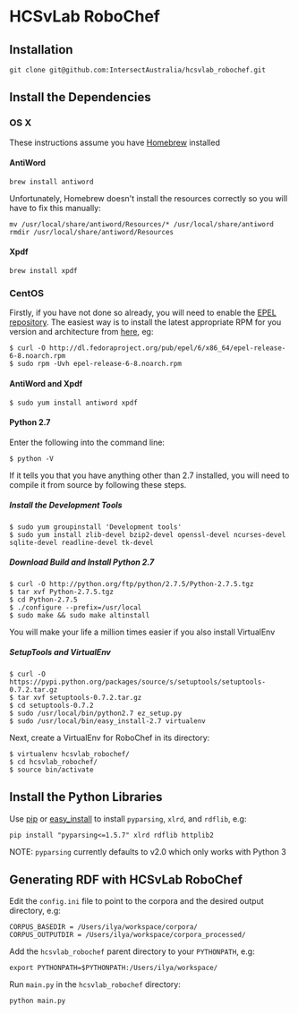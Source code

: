 # HCSvLab RoboChef #

## Installation ##

```
git clone git@github.com:IntersectAustralia/hcsvlab_robochef.git
```

## Install the Dependencies ##

### OS X ###

These instructions assume you have [Homebrew](http://mxcl.github.com/homebrew/) installed


#### AntiWord ####

```
brew install antiword
```

Unfortunately, Homebrew doesn't install the resources correctly so you will have to fix this manually:

```
mv /usr/local/share/antiword/Resources/* /usr/local/share/antiword
rmdir /usr/local/share/antiword/Resources
```

#### Xpdf ####

```
brew install xpdf
```

### CentOS ###

Firstly, if you have not done so already, you will need to enable the [EPEL repository](http://fedoraproject.org/wiki/EPEL). The easiest way is to install the latest appropriate RPM for you version and architecture from [here](http://dl.fedoraproject.org/pub/epel/), eg:

```
$ curl -O http://dl.fedoraproject.org/pub/epel/6/x86_64/epel-release-6-8.noarch.rpm
$ sudo rpm -Uvh epel-release-6-8.noarch.rpm
```

#### AntiWord and Xpdf ####

```
$ sudo yum install antiword xpdf
```

#### Python 2.7 ####

Enter the following into the command line:

```
$ python -V
```

If it tells you that you have anything other than 2.7 installed, you will need to compile it from source by following these steps.

##### Install the Development Tools #####

```
$ sudo yum groupinstall 'Development tools'
$ sudo yum install zlib-devel bzip2-devel openssl-devel ncurses-devel sqlite-devel readline-devel tk-devel

```

##### Download Build and Install Python 2.7 #####

```
$ curl -O http://python.org/ftp/python/2.7.5/Python-2.7.5.tgz
$ tar xvf Python-2.7.5.tgz
$ cd Python-2.7.5
$ ./configure --prefix=/usr/local
$ sudo make && sudo make altinstall
```

You will make your life a million times easier if you also install VirtualEnv

##### SetupTools and VirtualEnv #####

```
$ curl -O https://pypi.python.org/packages/source/s/setuptools/setuptools-0.7.2.tar.gz
$ tar xvf setuptools-0.7.2.tar.gz 
$ cd setuptools-0.7.2
$ sudo /usr/local/bin/python2.7 ez_setup.py 
$ sudo /usr/local/bin/easy_install-2.7 virtualenv
```

Next, create a VirtualEnv for RoboChef in its directory:

```
$ virtualenv hcsvlab_robochef/
$ cd hcsvlab_robochef/
$ source bin/activate
```

## Install the Python Libraries ##

Use [pip](http://www.pip-installer.org/) or [easy_install](https://pypi.python.org/pypi/setuptools) to install `pyparsing`, `xlrd`, and `rdflib`, e.g:

```
pip install "pyparsing<=1.5.7" xlrd rdflib httplib2
```

NOTE: `pyparsing` currently defaults to v2.0 which only works with Python 3

## Generating RDF with HCSvLab RoboChef ##

Edit the `config.ini` file to point to the corpora and the desired output directory, e.g:

```
CORPUS_BASEDIR = /Users/ilya/workspace/corpora/
CORPUS_OUTPUTDIR = /Users/ilya/workspace/corpora_processed/
```

Add the `hcsvlab_robochef` parent directory to your `PYTHONPATH`, e.g:

```
export PYTHONPATH=$PYTHONPATH:/Users/ilya/workspace/
```

Run `main.py` in the `hcsvlab_robochef` directory:

```
python main.py
```
